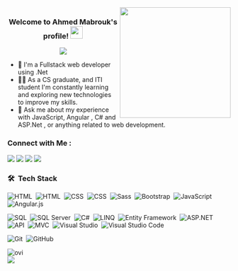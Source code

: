 
<img width="250" align="right" src="https://c.tenor.com/_DOBjnGspYAAAAAM/code-coding.gif">

<h3 align="center">
  Welcome to Ahmed Mabrouk's profile!
  <img src="https://media.giphy.com/media/hvRJCLFzcasrR4ia7z/giphy.gif" width="28">
</h3>

<!-- Typing SVG by DenverCoder1 - https://github.com/DenverCoder1/readme-typing-svg -->
<p align="center">
  <a href="https://github.com/DenverCoder1/readme-typing-svg"><img src="https://readme-typing-svg.herokuapp.com/?lines=Full-stack%20.Net%20web%20developer;Always%20learning%20new%20things&font=Fira%20Code&center=true&width=440&height=45&color=f75c7e&vCenter=true&size=22"></a>
</p> 

- 🏢 I'm a Fullstack web developer using .Net 
- 👨‍💻 As a CS graduate, and ITI student I'm constantly learning and exploring new technologies to improve my skills.
- 💬 Ask me about my experience with JavaScript, Angular , C# and ASP.Net , or anything related to web development.



### Connect with Me :

<a href="https://www.linkedin.com/in/ahmed-mabrouk-ahmed181999/" target="_blank"><img src="https://img.shields.io/badge/-Ahmed%20Mabrouk-0077B5?style=for-the-badge&logo=Linkedin&logoColor=white"/></a>
<a href="https://www.facebook.com/profile.php?id=100011418333372" target="_blank"><img src="https://img.shields.io/badge/-Ahmed%20Mabrouk-%231877F2.svg?style=for-the-badge&logo=Facebook&logoColor=white"/></a>
<a href="https://wa.me/+201015212053" target="_blank"><img src="https://img.shields.io/badge/-Ahmed%20Mabrouk-25D366?style=for-the-badge&logo=WhatsApp&logoColor=white"/></a>
<a href="mailto:ahmdmbrwk80@gmail.com" target="_blank"><img src="https://img.shields.io/badge/-Ahmed%20Mabrouk-EA2328?style=for-the-badge&logo=Gmail&logoColor=red"/></a>





### 🛠 &nbsp;Tech Stack

![HTML](https://img.shields.io/badge/-HTML-05122A?style=flat&logo=HTML5)&nbsp;
<img src="https://img.shields.io/badge/-HTML5-05122A?style=flat&logo=html5" alt="HTML">&nbsp;
![CSS](https://img.shields.io/badge/-CSS-05122A?style=flat&logo=CSS3&logoColor=1572B6)&nbsp;
<img src="https://img.shields.io/badge/-CSS3-05122A?style=flat&logo=css3" alt="CSS">&nbsp;
![Sass](https://img.shields.io/badge/-Sass-05122A?style=flat&logo=sass)&nbsp;
![Bootstrap](https://img.shields.io/badge/-Bootstrap-05122A?style=flat&logo=bootstrap&logoColor=563D7C)&nbsp;
![JavaScript](https://img.shields.io/badge/-JavaScript-05122A?style=flat&logo=javascript)&nbsp;
![Angular.js](https://img.shields.io/badge/-Angular-05122A?style=flat&logo=angular)&nbsp;

<img src="https://img.shields.io/badge/-SQL-05122A?style=flat&logo=microsoft%20sql%20server&logoColor=CC2927" alt="SQL">&nbsp;
<img src="https://img.shields.io/badge/-SQL%20Server-05122A?style=flat&logo=microsoft%20sql%20server&logoColor=CC2927" alt="SQL Server">&nbsp;
<img src="https://img.shields.io/badge/c%23-05122A?style=flat&logo=c-sharp&logoColor=5C2D91" alt="C#">&nbsp;
<img src="https://img.shields.io/badge/-LINQ-05122A?style=flat&logo=.NET&logoColor=512BD4" alt="LINQ">&nbsp;
<img src="https://img.shields.io/badge/-Entity%20Framework-05122A?style=flat&logo=.NET&logoColor=512BD4" alt="Entity Framework">&nbsp;
<img src="https://img.shields.io/badge/-ASP.NET-05122A?style=flat&logo=dotnet&logoColor=512BD4" alt="ASP.NET">&nbsp;
<img src="https://img.shields.io/badge/-API-05122A?style=flat&logo=dotnet&logoColor=512BD4" alt="API">&nbsp;
<img src="https://img.shields.io/badge/-MVC-05122A?style=flat&logo=dotnet&logoColor=512BD4" alt="MVC">&nbsp;
<img src="https://img.shields.io/badge/-Visual%20Studio-05122A?style=flat&logo=visual%20studio&logoColor=5C2D91" alt="Visual Studio">&nbsp;
![Visual Studio Code](https://img.shields.io/badge/-Visual%20Studio%20Code-05122A?style=flat&logo=visual-studio-code&logoColor=007ACC)&nbsp;

![Git](https://img.shields.io/badge/-Git-05122A?style=flat&logo=git)&nbsp;
![GitHub](https://img.shields.io/badge/-GitHub-05122A?style=flat&logo=github)&nbsp;



<img align="left" src="https://github-readme-stats.vercel.app/api/top-langs?username=ahmdmbrwk80&show_icons=true&locale=en&layout=compact&theme=chartreuse-dark" alt="ovi" />
<br>
<a href="https://komarev.com/ghpvc/?ahmdmbrwk80&style=for-the-badge">
    <img src="https://komarev.com/ghpvc/?username=ahmdmbrwk80&style=for-the-badge">
</a>









